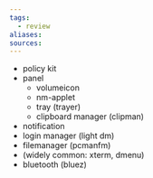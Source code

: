 ```yaml
---
tags:
  - review
aliases: 
sources:
---
```

- policy kit
- panel
	- volumeicon
	- nm-applet
	- tray (trayer)
	- clipboard manager (clipman)
- notification 
- login manager (light dm)
- filemanager (pcmanfm)
- (widely common: xterm, dmenu)
- bluetooth (bluez)